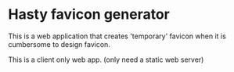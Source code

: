 # Hasty favicon generator

This is a web application that creates 'temporary' favicon when it is cumbersome to design favicon.

This is a client only web app. (only need a static web server)

